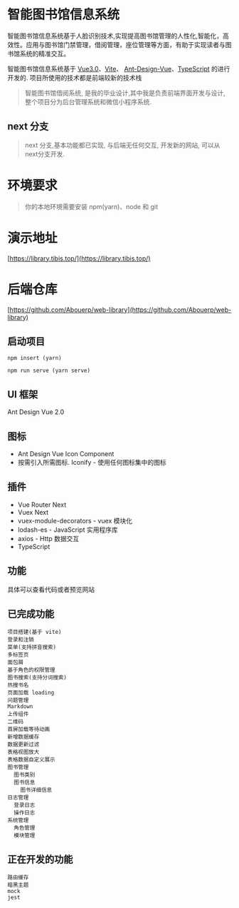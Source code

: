 # 智能图书馆信息系统

智能图书馆信息系统基于人脸识别技术,实现提高图书馆管理的人性化,智能化，高效性。应用与图书馆门禁管理，借阅管理，座位管理等方面，有助于实现读者与图书馆系统的精准交互。


智能图书馆信息系统基于 [Vue3.0](https://github.com/vuejs/vue-next)、[Vite](https://github.com/vitejs/vite)、 [Ant-Design-Vue](https://2x.antdv.com/docs/vue/introduce-cn/)、[TypeScript](https://www.typescriptlang.org/) 的进行开发的. 项目所使用的技术都是前端较新的技术栈

> 智能图书馆借阅系统, 是我的毕业设计,其中我是负责前端界面开发与设计, 整个项目分为后台管理系统和微信小程序系统.

## next 分支
> next 分支,基本功能都已实现, 与后端无任何交互, 开发新的网站, 可以从next分支开发. 
# 环境要求
> 你的本地环境需要安装 npm(yarn)、node 和 git

# 演示地址
[https://library.tibis.top/](https://library.tibis.top/)

# 后端仓库
[https://github.com/Abouerp/web-library](https://github.com/Abouerp/web-library)

## 启动项目
`npm insert (yarn)`

`npm run serve (yarn serve)`

## UI 框架
  Ant Design Vue 2.0

## 图标
  - Ant Design Vue Icon Component
  - 按需引入所需图标.
  Iconify - 使用任何图标集中的图标
 
## 插件
+ Vue Router Next
+ Vuex Next
+ vuex-module-decorators - vuex 模块化
+ lodash-es - JavaScript 实用程序库
+ axios - Http 数据交互
+ TypeScript
  



## 功能
具体可以查看代码或者预览网站

## 已完成功能
```
项目搭建(基于 vite)
登录和注销
菜单(支持拼音搜索)
多标签页
面包屑
基于角色的权限管理
图书搜索(支持分词搜索)
热搜书名
页面加载 loading
问题管理
Markdown
上传组件
二维码
首屏加载等待动画
新增数据缓存
数据更新过滤
表格视图放大
表格数据自定义展示
图书管理
  图书类别
  图书信息
    图书详细信息
日志管理
  登录日志
  操作日志
系统管理
  角色管理
  模块管理
```

## 正在开发的功能
```
路由缓存
暗黑主题
mock
jest
```
